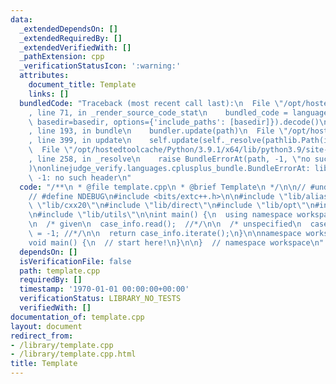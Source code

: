```yaml
---
data:
  _extendedDependsOn: []
  _extendedRequiredBy: []
  _extendedVerifiedWith: []
  _pathExtension: cpp
  _verificationStatusIcon: ':warning:'
  attributes:
    document_title: Template
    links: []
  bundledCode: "Traceback (most recent call last):\n  File \"/opt/hostedtoolcache/Python/3.9.1/x64/lib/python3.9/site-packages/onlinejudge_verify/documentation/build.py\"\
    , line 71, in _render_source_code_stat\n    bundled_code = language.bundle(stat.path,\
    \ basedir=basedir, options={'include_paths': [basedir]}).decode()\n  File \"/opt/hostedtoolcache/Python/3.9.1/x64/lib/python3.9/site-packages/onlinejudge_verify/languages/cplusplus.py\"\
    , line 193, in bundle\n    bundler.update(path)\n  File \"/opt/hostedtoolcache/Python/3.9.1/x64/lib/python3.9/site-packages/onlinejudge_verify/languages/cplusplus_bundle.py\"\
    , line 399, in update\n    self.update(self._resolve(pathlib.Path(included), included_from=path))\n\
    \  File \"/opt/hostedtoolcache/Python/3.9.1/x64/lib/python3.9/site-packages/onlinejudge_verify/languages/cplusplus_bundle.py\"\
    , line 258, in _resolve\n    raise BundleErrorAt(path, -1, \"no such header\"\
    )\nonlinejudge_verify.languages.cplusplus_bundle.BundleErrorAt: lib/opt: line\
    \ -1: no such header\n"
  code: "/**\n * @file template.cpp\n * @brief Template\n */\n\n// #undef _GLIBCXX_DEBUG\n\
    // #define NDEBUG\n#include <bits/extc++.h>\n\n#include \"lib/alias\"\n#include\
    \ \"lib/cxx20\"\n#include \"lib/direct\"\n#include \"lib/opt\"\n#include \"lib/sys\"\
    \n#include \"lib/utils\"\n\nint main() {\n  using namespace workspace;\n\n  io_setup(15);\n\
    \n  /* given\n  case_info.read();  //*/\n\n  /* unspecified\n  case_info.total\
    \ = -1; //*/\n\n  return case_info.iterate();\n}\n\nnamespace workspace {\n\n\
    void main() {\n  // start here!\n}\n\n}  // namespace workspace\n"
  dependsOn: []
  isVerificationFile: false
  path: template.cpp
  requiredBy: []
  timestamp: '1970-01-01 00:00:00+00:00'
  verificationStatus: LIBRARY_NO_TESTS
  verifiedWith: []
documentation_of: template.cpp
layout: document
redirect_from:
- /library/template.cpp
- /library/template.cpp.html
title: Template
---
```

